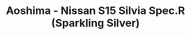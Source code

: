 ---
layout: product
title: "Aoshima - Nissan S15 Silvia Spec.R (Sparkling Silver)"
price: "TBA" 
desc: "N/A"
img_path: "/assets/img/AO08645.jpg"
brand: "N/A"
available: false
special_offer: false
new: false
soon: false
cat: "010000"
subcat: "013700"
subsubcat: "0N/A"
sifra: "AO08645"
popular: false
---